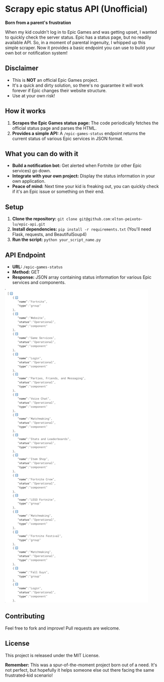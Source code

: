 # Scrapy epic status API (Unofficial)

**Born from a parent's frustration**

When my kid couldn't log in to Epic Games and was getting upset, I wanted to quickly check the server status. Epic has a status page, but no readily available API. So, in a moment of parental ingenuity, I whipped up this simple scraper. Now it provides a basic endpoint you can use to build your own bot or notification system!

## Disclaimer

* This is **NOT** an official Epic Games project.
* It's a quick and dirty solution, so there's no guarantee it will work forever if Epic changes their website structure.
* Use at your own risk!

## How it works

1. **Scrapes the Epic Games status page:** The code periodically fetches the official status page and parses the HTML.
2. **Provides a simple API:**  A `/epic-games-status` endpoint returns the current status of various Epic services in JSON format.

## What you can do with it

* **Build a notification bot:** Get alerted when Fortnite (or other Epic services) go down.
* **Integrate with your own project:** Display the status information in your own application.
* **Peace of mind:**  Next time your kid is freaking out, you can quickly check if it's an Epic issue or something on their end.

## Setup

1. **Clone the repository:** `git clone git@github.com:elton-peixoto-lu/epic-api.git`
2. **Install dependencies:** `pip install -r requirements.txt` (You'll need Flask, requests, and BeautifulSoup4)
3. **Run the script:** `python your_script_name.py`

## API Endpoint

* **URL:** `/epic-games-status`
* **Method:** GET
* **Response:** JSON array containing status information for various Epic services and components.


![Result](image.png)

## Contributing

Feel free to fork and improve!  Pull requests are welcome. 

## License

This project is released under the MIT License.

**Remember:** This was a spur-of-the-moment project born out of a need. It's not perfect, but hopefully it helps someone else out there facing the same frustrated-kid scenario!





